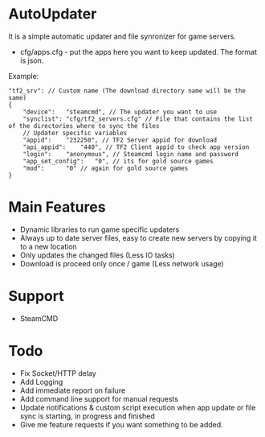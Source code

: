 AutoUpdater
===========
It is a simple automatic updater and file synronizer for game servers.
- cfg/apps.cfg - put the apps here you want to keep updated. The format is json.


Example:
```
"tf2_srv": // Custom name (The download directory name will be the same)
{
	"device":	"steamcmd", // The updater you want to use
	"synclist":	"cfg/tf2_servers.cfg" // File that contains the list of the directories where to sync the files
	// Updater specific variables
	"appid":	"232250", // TF2 Server appid for download
	"api_appid":	"440", // TF2 Client appid to check app version
	"login":	"anonymous", // Steamcmd login name and password
	"app_set_config":	"0", // its for gold source games
	"mod":		"0" // again for gold source games
}
```

Main Features
========
- Dynamic libraries to run game specific updaters
- Always up to date server files, easy to create new servers by copying it to a new location
- Only updates the changed files (Less IO tasks)
- Download is proceed only once / game (Less network usage)

Support
========
- SteamCMD


Todo
========
- Fix Socket/HTTP delay
- Add Logging
- Add immediate report on failure
- Add command line support for manual requests
- Update notifications & custom script execution when app update or file sync is starting, in progress and finished
- Give me feature requests if you want something to be added.

